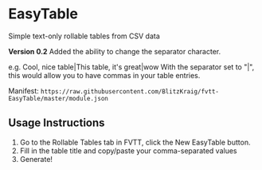 # EasyTable

Simple text-only rollable tables from CSV data

**Version 0.2**
Added the ability to change the separator character.

e.g.
Cool, nice table|This table, it's great|wow
With the separator set to "|", this would allow you to have commas in your table entries.

Manifest: `https://raw.githubusercontent.com/BlitzKraig/fvtt-EasyTable/master/module.json`


## Usage Instructions

1. Go to the Rollable Tables tab in FVTT, click the New EasyTable button.
2. Fill in the table title and copy/paste your comma-separated values
3. Generate!
